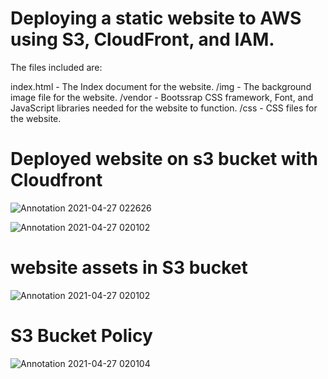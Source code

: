 # Deploying a static website to AWS using S3, CloudFront, and IAM.

The files included are: 

index.html - The Index document for the website.
/img - The background image file for the website.
/vendor - Bootssrap CSS framework, Font, and JavaScript libraries needed for the website to function.
/css - CSS files for the website.

# Deployed website on s3 bucket with Cloudfront
![Annotation 2021-04-27 022626](https://user-images.githubusercontent.com/32970780/116171135-18a16100-a700-11eb-84c7-1b564ce7ec03.png)

![Annotation 2021-04-27 020102](https://user-images.githubusercontent.com/32970780/116170284-6cab4600-a6fe-11eb-8880-3806a38f2d26.png)

# website assets in S3 bucket
![Annotation 2021-04-27 020102](https://user-images.githubusercontent.com/32970780/116170384-9cf2e480-a6fe-11eb-8eee-ae3a454d29b3.png)

# S3 Bucket Policy
![Annotation 2021-04-27 020104](https://user-images.githubusercontent.com/32970780/116170151-29e96e00-a6fe-11eb-98df-6e573552b79e.png)
